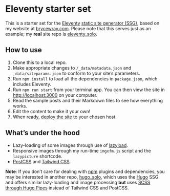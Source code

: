# Eleventy starter set

This is a starter set for the [Eleventy](https://11ty.dev) [static site generator (SSG)](https://staticgen.com), based on my website at [brycewray.com](https://brycewray.com). Please note that this serves just as an example; my **real** site repo is [eleventy_solo](https://github.com/brycewray/eleventysolo).

## How to use

1. Clone this to a local repo.
2. Make appropriate changes to `/_data/metadata.json` and `_data/siteparams.json` to conform to your site’s parameters.
3. Run `npm install` to load all the dependencies in `package.json`, which includes Eleventy.
4. Run `npm run start` from your terminal app. You can then view the site in [http://localhost:3000](http://localhost:3000) on your computer.
5. Read the sample posts and their Markdown files to see how everything works.
6. Edit the content to make it your own!
7. When ready, [deploy the site](https://www.11ty.dev/docs/tutorials/#put-it-on-the-web) to your chosen host.

## What’s under the hood

- Lazy-loading of some images through use of [lazyload](https://github.com/verlok/vanilla-lazyload).
- Responsive images through my run-time `imgxfm.js` script and the `lazypicture` shortcode.
- [PostCSS](https://postcss.org) and [Tailwind CSS](https://tailwindcss.com).

**Note**: If you don’t care for dealing with [npm](https://npmjs.org) plugins and dependencies, you may be interested in another repo, [hugo_solo](https://github.com/brycewray/hugo_solo), which uses the [Hugo](https://gohugo.io) SSG and offers similar lazy-loading and image processing **but** uses [SCSS](https://sass-lang.com/) [through Hugo Pipes](https://gohugo.io/hugo-pipes/scss-sass/) instead of Tailwind CSS and PostCSS.